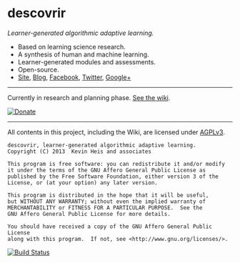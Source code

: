 # descovrir
_Learner-generated algorithmic adaptive learning._

- Based on learning science research.
- A synthesis of human and machine learning.
- Learner-generated modules and assessments.
- Open-source.
- [Site], [Blog], [Facebook], [Twitter], [Google+]

[Site]: http://descovrir.org
[Blog]: http://descovrirorg.wordpress.com/
[Facebook]: http://facebook.com/descovrir
[Twitter]: http://twitter.com/descovrirorg
[Google+]: https://plus.google.com/u/102422704401628739470/102422704401628739470

* * *

Currently in research and planning phase. [See the wiki](https://github.com/heiskr/Descovrir/wiki).

[![Donate](https://dl.dropboxusercontent.com/u/178965380/donate.png)](https://www.paypal.com/cgi-bin/webscr?cmd=_s-xclick&hosted_button_id=Q7C69Z2QYYVRC) 

* * *

All contents in this project, including the Wiki, are licensed under [AGPLv3](https://raw.github.com/heiskr/descovrir/master/license.txt).

    descovrir, learner-generated algorithmic adaptive learning.
    Copyright (C) 2013  Kevin Heis and associates

    This program is free software: you can redistribute it and/or modify
    it under the terms of the GNU Affero General Public License as
    published by the Free Software Foundation, either version 3 of the
    License, or (at your option) any later version.

    This program is distributed in the hope that it will be useful,
    but WITHOUT ANY WARRANTY; without even the implied warranty of
    MERCHANTABILITY or FITNESS FOR A PARTICULAR PURPOSE.  See the
    GNU Affero General Public License for more details.

    You should have received a copy of the GNU Affero General Public License
    along with this program.  If not, see <http://www.gnu.org/licenses/>.

[![Build Status](https://travis-ci.org/heiskr/descovrir.png?branch=master)](https://travis-ci.org/heiskr/descovrir)
